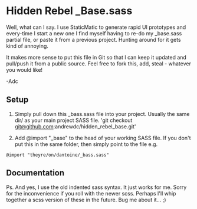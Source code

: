 Hidden Rebel _Base.sass
=======================

Well, what can I say. I use StaticMatic to generate rapid UI prototypes and every-time I start a new one I find myself having to re-do my _base.sass partial file, or paste it from a previous project. Hunting around for it gets kind of annoying. 

It makes more sense to put this file in Git so that I can keep it updated and pull/push it from a public source. Feel free to fork this, add, steal - whatever you would like!

-Adc

## Setup ##

1. Simply pull down this _bass.sass file into your project. Usually the same dir/ as your main project SASS file.
'git checkout git@github.com:andrewdc/hidden_rebel_base.git'

2. Add @import "\_base" to the head of your working SASS file. If you don't put this in the same folder, then simply point to the file e.g. 

`@import "theyre/on/dantoine/_bass.sass"`

Documentation
-------------




Ps. And yes, I use the old indented sass syntax. It just works for me. Sorry for the inconvenience if you roll with the newer scss. Perhaps I'll whip together a scss version of these in the future. Bug me about it... ;)